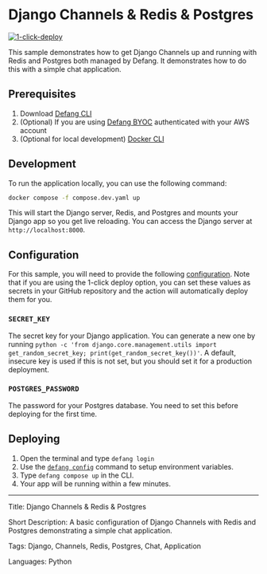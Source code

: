 # Django Channels & Redis & Postgres

[![1-click-deploy](https://defang.io/deploy-with-defang.svg)](https://portal.defang.dev/redirect?url=https%3A%2F%2Fgithub.com%2Fnew%3Ftemplate_name%3Dsample-django-channels-redis-template%26template_owner%3DDefangSamples)

This sample demonstrates how to get Django Channels up and running with Redis and Postgres both managed by Defang. It demonstrates how to do this with a simple chat application.

## Prerequisites

1. Download [Defang CLI](https://github.com/DefangLabs/defang)
2. (Optional) If you are using [Defang BYOC](https://docs.aws.amazon.com/cli/latest/userguide/cli-chap-configure.html) authenticated with your AWS account
3. (Optional for local development) [Docker CLI](https://docs.docker.com/engine/install/)

## Development

To run the application locally, you can use the following command:

```bash
docker compose -f compose.dev.yaml up
```

This will start the Django server, Redis, and Postgres and mounts your Django app so you get live reloading. You can access the Django server at `http://localhost:8000`.

## Configuration
For this sample, you will need to provide the following [configuration](https://docs.defang.io/docs/concepts/configuration). Note that if you are using the 1-click deploy option, you can set these values as secrets in your GitHub repository and the action will automatically deploy them for you.

### `SECRET_KEY`
The secret key for your Django application. You can generate a new one by running `python -c 'from django.core.management.utils import get_random_secret_key; print(get_random_secret_key())'`. A default, insecure key is used if this is not set, but you should set it for a production deployment.

### `POSTGRES_PASSWORD`
The password for your Postgres database. You need to set this before deploying for the first time.

## Deploying

1. Open the terminal and type `defang login`
2. Use the [`defang config`](https://docs.defang.io/docs/concepts/compose#configuration) command to setup environment variables.
3. Type `defang compose up` in the CLI.
4. Your app will be running within a few minutes.

---

Title: Django Channels & Redis & Postgres

Short Description: A basic configuration of Django Channels with Redis and Postgres demonstrating a simple chat application.

Tags: Django, Channels, Redis, Postgres, Chat, Application

Languages: Python
